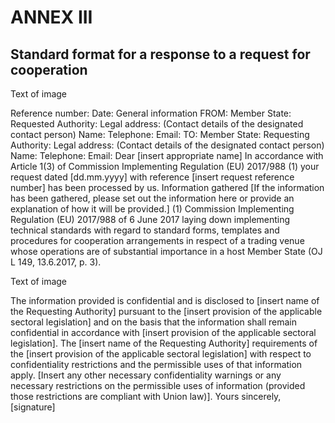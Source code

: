 # ANNEX III

## Standard format for a response to a request for cooperation



Text of image

Reference number: Date: General information FROM: Member State: Requested Authority: Legal address: (Contact details of the designated contact person) Name: Telephone: Email: TO: Member State: Requesting Authority: Legal address: (Contact details of the designated contact person) Name: Telephone: Email: Dear [insert appropriate name] In accordance with Article 1(3) of Commission Implementing Regulation (EU) 2017/988 (1) your request dated [dd.mm.yyyy] with reference [insert request reference number] has been processed by us. Information gathered [If the information has been gathered, please set out the information here or provide an explanation of how it will be provided.] (1) Commission Implementing Regulation (EU) 2017/988 of 6 June 2017 laying down implementing technical standards with regard to standard forms, templates and procedures for cooperation arrangements in respect of a trading venue whose operations are of substantial importance in a host Member State (OJ L 149, 13.6.2017, p. 3).



Text of image

The information provided is confidential and is disclosed to [insert name of the Requesting Authority] pursuant to the [insert provision of the applicable sectoral legislation] and on the basis that the information shall remain confidential in accordance with [insert provision of the applicable sectoral legislation]. The [insert name of the Requesting Authority] requirements of the [insert provision of the applicable sectoral legislation] with respect to confidentiality restrictions and the permissible uses of that information apply. [Insert any other necessary confidentiality warnings or any necessary restrictions on the permissible uses of information (provided those restrictions are compliant with Union law)]. Yours sincerely, [signature]

